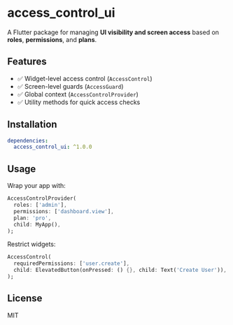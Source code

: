 # access_control_ui

A Flutter package for managing **UI visibility and screen access** based on **roles**, **permissions**, and **plans**.

## Features

- ✅ Widget-level access control (`AccessControl`)
- ✅ Screen-level guards (`AccessGuard`)
- ✅ Global context (`AccessControlProvider`)
- ✅ Utility methods for quick access checks

## Installation

```yaml
dependencies:
  access_control_ui: ^1.0.0
```

## Usage

Wrap your app with:

```dart
AccessControlProvider(
  roles: ['admin'],
  permissions: ['dashboard.view'],
  plan: 'pro',
  child: MyApp(),
);
```

Restrict widgets:

```dart
AccessControl(
  requiredPermissions: ['user.create'],
  child: ElevatedButton(onPressed: () {}, child: Text('Create User')),
);
```

## License

MIT